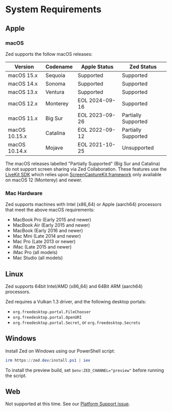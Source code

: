 # System Requirements

## Apple

### macOS

Zed supports the follow macOS releases:

| Version       | Codename | Apple Status   | Zed Status          |
| ------------- | -------- | -------------- | ------------------- |
| macOS 15.x    | Sequoia  | Supported      | Supported           |
| macOS 14.x    | Sonoma   | Supported      | Supported           |
| macOS 13.x    | Ventura  | Supported      | Supported           |
| macOS 12.x    | Monterey | EOL 2024-09-16 | Supported           |
| macOS 11.x    | Big Sur  | EOL 2023-09-26 | Partially Supported |
| macOS 10.15.x | Catalina | EOL 2022-09-12 | Partially Supported |
| macOS 10.14.x | Mojave   | EOL 2021-10-25 | Unsupported         |

The macOS releases labelled "Partially Supported" (Big Sur and Catalina) do not support screen sharing via Zed Collaboration. These features use the [LiveKit SDK](https://livekit.io) which relies upon [ScreenCaptureKit.framework](https://developer.apple.com/documentation/screencapturekit/) only available on macOS 12 (Monterey) and newer.

### Mac Hardware

Zed supports machines with Intel (x86_64) or Apple (aarch64) processors that meet the above macOS requirements:

- MacBook Pro (Early 2015 and newer)
- MacBook Air (Early 2015 and newer)
- MacBook (Early 2016 and newer)
- Mac Mini (Late 2014 and newer)
- Mac Pro (Late 2013 or newer)
- iMac (Late 2015 and newer)
- iMac Pro (all models)
- Mac Studio (all models)

## Linux

Zed supports 64bit Intel/AMD (x86_64) and 64Bit ARM (aarch64) processors.

Zed requires a Vulkan 1.3 driver, and the following desktop portals:

- `org.freedesktop.portal.FileChooser`
- `org.freedesktop.portal.OpenURI`
- `org.freedesktop.portal.Secret`, or `org.freedesktop.Secrets`

## Windows

Install Zed on Windows using our PowerShell script:

```powershell
irm https://zed.dev/install.ps1 | iex
```

To install the preview build, set `$env:ZED_CHANNEL="preview"` before running the script.

## Web

Not supported at this time. See our [Platform Support issue](https://github.com/zed-industries/zed/issues/5391).
